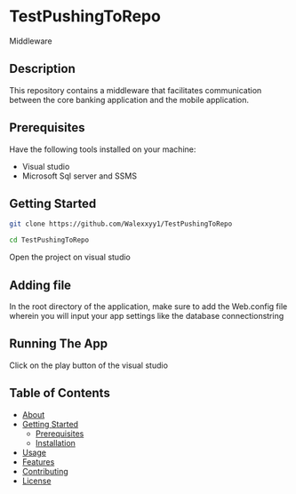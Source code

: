 # TestPushingToRepo
Middleware
## Description
This repository contains a middleware that facilitates communication between the core banking application and the mobile application.

## Prerequisites
Have the following tools installed on your machine:
- Visual studio
- Microsoft Sql server and SSMS

## Getting Started
```bash
git clone https://github.com/Walexxyy1/TestPushingToRepo

cd TestPushingToRepo
```
Open the project on visual studio

## Adding file
In the root directory of the application, make sure to add the Web.config file wherein you will input your app settings like the database connectionstring

## Running The App
Click on the play button of the visual studio


## Table of Contents
- [About](#about)
- [Getting Started](#getting-started)
  - [Prerequisites](#prerequisites)
  - [Installation](#installation)
- [Usage](#usage)
- [Features](#features)
- [Contributing](#contributing)
- [License](#license)






